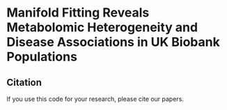 # Manifold Fitting Reveals Metabolomic Heterogeneity and Disease Associations in UK Biobank Populations
## Citation
If you use this code for your research, please cite our papers.
